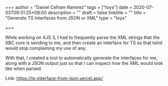 +++
author = "Daniel Cefram Ramirez"
tags = ["toys"]
date = 2020-07-03T09:31:25+08:00
description = ""
draft = false
linktitle = ""
title = "Generate TS Interfaces from JSON or XML"
type = "toys"

+++

While working on XJS 3, I had to frequently parse the XML strings that the XBC core is sending to me, and then create an interface for TS so that tslint would stop complaining my use of any.

With that, I created a tool to automatically generate the interfaces for me, along with a JSON output just so that I can inspect how the XML would look like when parsed.

Link: https://ts-interface-from-json.vercel.app/
